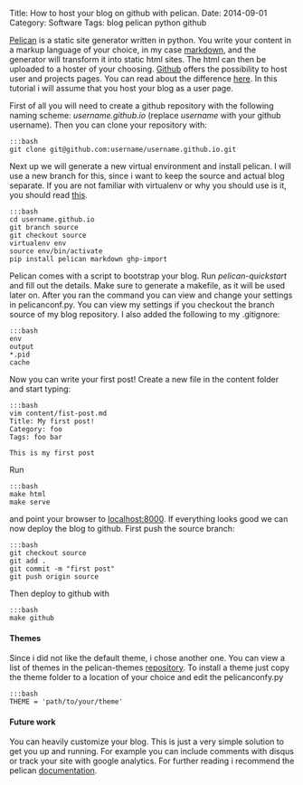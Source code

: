 ﻿Title: How to host your blog on github with pelican.
Date: 2014-09-01
Category: Software
Tags: blog pelican python github

[Pelican](https://getpelican.com) is a static site generator written in python. You write your content in a markup language of your choice, in my case [markdown](http://en.wikipedia.org/wiki/Markdown), and the generator will transform it into static html sites. The html can then be uploaded to a hoster of your choosing. [Github](https://github.com) offers the possibility to host user and projects pages. You can read about the difference [here](https://help.github.com/articles/user-organization-and-project-pages). In this tutorial i will assume that you host your blog as a user page.

First of all  you will need to create a github repository with the following naming scheme: *username.github.io* (replace *username* with your github username). Then you can clone your repository with:

    :::bash
    git clone git@github.com:username/username.github.io.git

Next up we will generate a new virtual environment and install pelican. I will use a new branch for this, since i want to keep the source and actual blog separate. If you are not familiar with virtualenv or why you should use is it, you should read [this](http://www.dabapps.com/blog/introduction-to-pip-and-virtualenv-python/).

    :::bash
    cd username.github.io
    git branch source
    git checkout source
    virtualenv env
    source env/bin/activate
    pip install pelican markdown ghp-import

Pelican comes with a script to bootstrap your blog. Run *pelican-quickstart* and fill out the details. Make sure to generate a makefile, as it will be used later on. After you ran the command you can view and change your settings in pelicanconf.py. You can view my settings if you checkout the branch source of my blog repository. I also added the following to my .gitignore:

    :::bash
    env
    output
    *.pid
    cache

Now you can write your first post! Create a new file in the content folder and start typing:

    :::bash
    vim content/fist-post.md
    Title: My first post!
    Category: foo
    Tags: foo bar

    This is my first post

Run 

    :::bash
    make html
    make serve

and point your browser to [localhost:8000](http://localhost:8000). If everything looks good we can now deploy the blog to github. First push the source branch:

    :::bash
    git checkout source
    git add .
    git commit -m "first post"
    git push origin source

Then deploy to github with

    :::bash
    make github

#### Themes
Since i did not like the default theme, i chose another one. You can view a list of themes in the pelican-themes [repository](https://github.com/getpelican/pelican-themes). To install a theme just copy the theme folder to a location of your choice and edit the pelicanconfy.py

    :::bash
    THEME = 'path/to/your/theme'

#### Future work
You can heavily customize your blog. This is just a very simple solution to get you up and running. For example you can include comments with disqus or track your site with google analytics. For further reading i recommend the pelican [documentation](http://docs.getpelican.com/en/3.4.0/).
